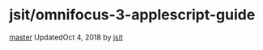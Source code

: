# jsit/omnifocus-3-applescript-guide

[master]() UpdatedOct 4, 2018 by [jsit](https://github.com/jsit)

